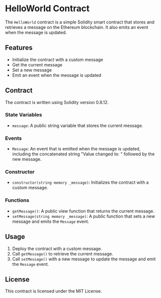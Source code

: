 # HelloWorld Contract

The `HelloWorld` contract is a simple Solidity smart contract that stores and retrieves a message on the Ethereum blockchain. It also emits an event when the message is updated.

## Features

- Initialize the contract with a custom message
- Get the current message
- Set a new message
- Emit an event when the message is updated

## Contract

The contract is written using Solidity version 0.8.12.

### State Variables

- `message`: A public string variable that stores the current message.

### Events

- `Message`: An event that is emitted when the message is updated, including the concatenated string "Value changed to: " followed by the new message.

### Constructor

- `constructor(string memory _message)`: Initializes the contract with a custom message.

### Functions

- `getMessage()`: A public view function that returns the current message.
- `setMessage(string memory _message)`: A public function that sets a new message and emits the `Message` event.

## Usage

1. Deploy the contract with a custom message.
2. Call `getMessage()` to retrieve the current message.
3. Call `setMessage()` with a new message to update the message and emit the `Message` event.

## License

This contract is licensed under the MIT License.